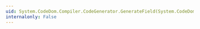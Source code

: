 ```yaml
---
uid: System.CodeDom.Compiler.CodeGenerator.GenerateField(System.CodeDom.CodeMemberField)
internalonly: False
---
```

